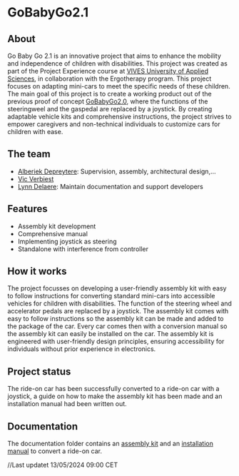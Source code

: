 # GoBabyGo2.1

## About

Go Baby Go 2.1 is an innovative project that aims to enhance the mobility and independence of children with disabilities.
This project was created as part of the Project Experience course at [VIVES University of Applied Sciences](https://www.vives.be/en), in collaboration with the Ergotherapy program. This project focuses on adapting mini-cars to meet the specific needs of these children.
The main goal of this project is to create a working product out of the previous proof of concept [GoBabyGo2.0](https://github.com/vives-project-xp/GoBabyGo2.0), where the functions of the steeringweel and the gaspedal are replaced by a joystick.
By creating adaptable vehicle kits and comprehensive instructions, the project strives to empower caregivers and non-technical individuals to customize cars for children with ease.

## The team

- [Alberiek Depreytere](https://github.com/AlberiekDepreytere): Supervision, assembly, architectural design,...
- [Vic Verbiest](https://github.com/Vic-Verbiest) <!--Beschrijving rol toevoegen-->
- [Lynn Delaere](https://github.com/LynnDelaere): Maintain documentation and support developers

## Features

- Assembly kit development
- Comprehensive manual
- Implementing joystick as steering
- Standalone with interference from controller

## How it works

The project focusses on developing a user-friendly assembly kit with easy to follow instructions for converting standard mini-cars into accessible vehicles for children with disabilities. The function of the steering wheel and accelerator pedals are replaced by a joystick.
The assembly kit comes with easy to follow instructions so the assembly kit can be made and added to the package of the car. Every car comes then with a conversion manual so the assembly kit can easily be installed on the car. The assembly kit is engineered with user-friendly design principles, ensuring accessibility for individuals without prior experience in electronics.

## Project status

The ride-on car has been successfully converted to a ride-on car with a joystick, a guide on how to make the assembly kit has been made and an installation manual had been written out.

## Documentation

The documentation folder contains an [assembly kit](/Documentation/Manuals/Handleiding%20ombouwkit.md) and an [installation manual](/Documentation/Manuals/Installatie%20ombouwkit.md) to convert a ride-on car.

//Last updatet 13/05/2024 09:00 CET
